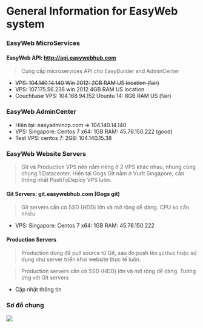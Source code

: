 # General Information for EasyWeb system
### EasyWeb MicroServices

#### EasyWeb API: http://api.easywebhub.com
> Cung cấp microservices API cho EasyBuilder and AdminCenter

- ~~VPS: 104.140.14.140   Win 2012: 2GB RAM US location (fair)~~
- VPS: 107.175.56.236   win 2012 4GB RAM  US location  
- Couchbase VPS:  104.168.94.152 Ubuntu 14: 8GB RAM US (fair)

### EasyWeb AdminCenter
- Hiện tại: easyadmincp.com  => 104.140.14.140
- VPS: Singapore: Centos 7 x64: 1GB RAM: 45.76.150.222  (good)
- Test VPS: 
   centos 7: 2GB: 104.140.15.38 

### EasyWeb Website Servers

> Git và Production VPS nên nằm riêng ở 2 VPS khác nhau, nhưng cùng chung 1 Datacenter. 
Hiện tại Gogs Git nằm ở Vurlt Singapore, cần thống nhất PushToDeploy VPS luôn.

#### Git Servers: git.easywebhub.com (Gogs git)
> Git servers cần có SSD (HDD) lớn và mở rộng dễ dàng. CPU ko cần nhiều

- VPS: Singapore: Centos 7 x64: 1GB RAM: 45.76.150.222 

#### Production Servers
> Production dùng để pull source từ Git, sau đó push lên `github` hoặc sử dụng như server triển khai
website thực tế luôn.

> Production servers cần có SSD (HDD) lớn và mở rộng dễ dàng. Tương ứng với Git servers

- Cập nhật thông tin

### Sơ đồ chung

![](https://github.com/easywebhub/easyapp/blob/semantic-ui/documents/EasyWeb%20Components.png?raw=true)
